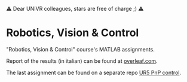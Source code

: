 ⚠ Dear UNIVR colleagues, stars are free of charge ;) ⚠

# Robotics, Vision & Control
"Robotics, Vision &amp; Control" course's MATLAB assignments.

Report of the results (in italian) can be found at [overleaf.com](https://www.overleaf.com/read/qjbgybzdvbgc).

The last assignment can be found on a separate repo [UR5 PnP control](https://github.com/ilVecc/RoboticsVisionControl_PnP).
